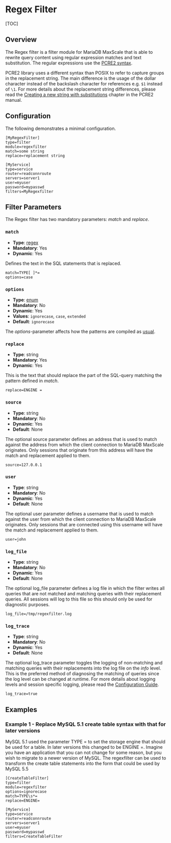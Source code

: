 # Regex Filter

[TOC]

## Overview

The Regex filter is a filter module for MariaDB MaxScale that is able to rewrite
query content using regular expression matches and text substitution. The
regular expressions use the
[PCRE2 syntax](http://www.pcre.org/current/doc/html/pcre2syntax.html).

PCRE2 library uses a different syntax than POSIX to refer to capture
groups in the replacement string. The main difference is the usage of the dollar
character instead of the backslash character for references e.g. `$1` instead of
`\1`. For more details about the replacement string differences, please read the
[Creating a new string with substitutions](http://www.pcre.org/current/doc/html/pcre2api.html#SEC34)
chapter in the PCRE2 manual.

## Configuration

The following demonstrates a minimal configuration.

```
[MyRegexFilter]
type=filter
module=regexfilter
match=some string
replace=replacement string

[MyService]
type=service
router=readconnroute
servers=server1
user=myuser
password=mypasswd
filters=MyRegexfilter
```

## Filter Parameters

The Regex filter has two mandatory parameters: *match* and *replace*.

### `match`

- **Type**: [regex](../Getting-Started/Configuration-Guide.md#regular-expressions)
- **Mandatory**: Yes
- **Dynamic**: Yes

Defines the text in the SQL statements that is replaced.
```
match=TYPE[	]*=
options=case
```

### `options`

- **Type**: [enum](../Getting-Started/Configuration-Guide.md#enumerations)
- **Mandatory**: No
- **Dynamic**: Yes
- **Values**: `ignorecase`, `case`, `extended`
- **Default**: `ignorecase`

The *options*-parameter affects how the patterns are compiled as
[usual](../Getting-Started/Configuration-Guide.md#standard-regular-expression-settings-for-filters).

### `replace`

- **Type**: string
- **Mandatory**: Yes
- **Dynamic**: Yes

This is the text that should replace the part of the SQL-query matching the
pattern defined in *match*.

```
replace=ENGINE =
```

### `source`

- **Type**: string
- **Mandatory**: No
- **Dynamic**: Yes
- **Default**: None

The optional source parameter defines an address that is used to match against
the address from which the client connection to MariaDB MaxScale
originates. Only sessions that originate from this address will have the match
and replacement applied to them.

```
source=127.0.0.1
```

### `user`

- **Type**: string
- **Mandatory**: No
- **Dynamic**: Yes
- **Default**: None

The optional user parameter defines a username that is used to match against
the user from which the client connection to MariaDB MaxScale originates. Only
sessions that are connected using this username will have the match and
replacement applied to them.

```
user=john
```

### `log_file`

- **Type**: string
- **Mandatory**: No
- **Dynamic**: Yes
- **Default**: None

The optional log_file parameter defines a log file in which the filter writes
all queries that are not matched and matching queries with their replacement
queries. All sessions will log to this file so this should only be used for
diagnostic purposes.

```
log_file=/tmp/regexfilter.log
```

### `log_trace`

- **Type**: string
- **Mandatory**: No
- **Dynamic**: Yes
- **Default**: None

The optional log_trace parameter toggles the logging of non-matching and
matching queries with their replacements into the log file on the *info* level.
This is the preferred method of diagnosing the matching of queries since the log
level can be changed at runtime. For more details about logging levels and
session specific logging, please read the
[Configuration Guide](../Getting-Started/Configuration-Guide.md#global-settings).

```
log_trace=true
```

## Examples

### Example 1 - Replace MySQL 5.1 create table syntax with that for later versions

MySQL 5.1 used the parameter TYPE = to set the storage engine that should be
used for a table. In later versions this changed to be ENGINE =. Imagine you
have an application that you can not change for some reason, but you wish to
migrate to a newer version of MySQL. The regexfilter can be used to transform
the create table statements into the form that could be used by MySQL 5.5

```
[CreateTableFilter]
type=filter
module=regexfilter
options=ignorecase
match=TYPE\s*=
replace=ENGINE=

[MyService]
type=service
router=readconnroute
servers=server1
user=myuser
password=mypasswd
filters=CreateTableFilter
```
